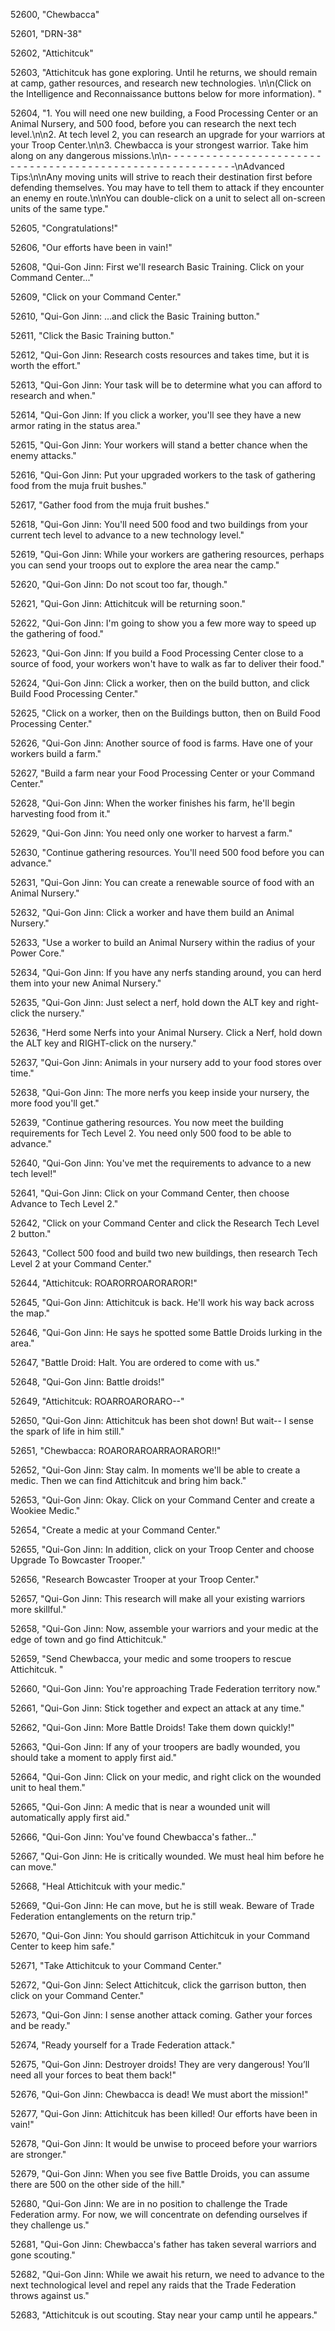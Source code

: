 ﻿52600, "Chewbacca"

52601, "DRN-38"

52602, "Attichitcuk"

52603, "Attichitcuk has gone exploring.  Until he returns, we should remain at camp, gather resources, and research new technologies. \n\n(Click on the Intelligence and Reconnaissance buttons below for more information). "

52604, "1. You will need one new building, a Food Processing Center or an Animal Nursery, and 500 food, before you can research the next tech level.\n\n2. At tech level 2, you can research an upgrade for your warriors at your Troop Center.\n\n3. Chewbacca is your strongest warrior.  Take him along on any dangerous missions.\n\n- - - - - - - - - - - - - - - - - - - - - - - - - - - - - - - - - - - - - - - - - - - - - - - - - - - - - - - - - - -\nAdvanced Tips:\n\nAny moving units will strive to reach their destination first before defending themselves.  You may have to tell them to attack if they encounter an enemy en route.\n\nYou can double-click on a unit to select all on-screen units of the same type."

52605, "Congratulations!"

52606, "Our efforts have been in vain!"

52608, "Qui-Gon Jinn:  First we'll research Basic Training.  Click on your Command Center..."

52609, "Click on your Command Center."

52610, "Qui-Gon Jinn:  ...and click the Basic Training button."

52611, "Click the Basic Training button."

52612, "Qui-Gon Jinn:  Research costs resources and takes time, but it is worth the effort."

52613, "Qui-Gon Jinn:  Your task will be to determine what you can afford to research and when."

52614, "Qui-Gon Jinn:  If you click a worker, you'll see they have a new armor rating in the status area."

52615, "Qui-Gon Jinn:  Your workers will stand a better chance when the enemy attacks."

52616, "Qui-Gon Jinn:  Put your upgraded workers to the task of gathering food from the muja fruit bushes."

52617, "Gather food from the muja fruit bushes."

52618, "Qui-Gon Jinn:  You'll need 500 food and two buildings from your current tech level to advance to a new technology level."

52619, "Qui-Gon Jinn:  While your workers are gathering resources, perhaps you can send your troops out to explore the area near the camp."

52620, "Qui-Gon Jinn:  Do not scout too far, though."

52621, "Qui-Gon Jinn:  Attichitcuk will be returning soon."

52622, "Qui-Gon Jinn:  I'm going to show you a few more way to speed up the gathering of food."

52623, "Qui-Gon Jinn:  If you build a Food Processing Center close to a source of food, your workers won't have to walk as far to deliver their food."

52624, "Qui-Gon Jinn:  Click a worker, then on the build button, and click Build Food Processing Center."

52625, "Click on a worker, then on the Buildings button, then on Build Food Processing Center."

52626, "Qui-Gon Jinn:  Another source of food is farms.  Have one of your workers build a farm."

52627, "Build a farm near your Food Processing Center or your Command Center."

52628, "Qui-Gon Jinn:  When the worker finishes his farm, he'll begin harvesting food from it."

52629, "Qui-Gon Jinn:  You need only one worker to harvest a farm."

52630, "Continue gathering resources.  You'll need 500 food before you can advance."

52631, "Qui-Gon Jinn:  You can create a renewable source of food with an Animal Nursery."

52632, "Qui-Gon Jinn:  Click a worker and have them build an Animal Nursery."

52633, "Use a worker to build an Animal Nursery within the radius of your Power Core."

52634, "Qui-Gon Jinn:  If you have any nerfs standing around, you can herd them into your new Animal Nursery."

52635, "Qui-Gon Jinn:  Just select a nerf, hold down the ALT key and right-click the nursery."

52636, "Herd some Nerfs into your Animal Nursery.  Click a Nerf, hold down the ALT key and RIGHT-click on the nursery."

52637, "Qui-Gon Jinn:  Animals in your nursery add to your food stores over time."

52638, "Qui-Gon Jinn:  The more nerfs you keep inside your nursery, the more food you'll get."

52639, "Continue gathering resources.  You now meet the building requirements for Tech Level 2.  You need only 500 food to be able to advance."

52640, "Qui-Gon Jinn:  You've met the requirements to advance to a new tech level!"

52641, "Qui-Gon Jinn:  Click on your Command Center, then choose Advance to Tech Level 2."

52642, "Click on your Command Center and click the Research Tech Level 2 button."

52643, "Collect 500 food and build two new buildings, then research Tech Level 2 at your Command Center."

52644, "Attichitcuk:  ROARORROARORAROR!"

52645, "Qui-Gon Jinn:  Attichitcuk is back.  He'll work his way back across the map."

52646, "Qui-Gon Jinn:  He says he spotted some Battle Droids lurking in the area."

52647, "Battle Droid:  Halt.  You are ordered to come with us."

52648, "Qui-Gon Jinn:  Battle droids!"

52649, "Attichitcuk:  ROARROARORARO--"

52650, "Qui-Gon Jinn:  Attichitcuk has been shot down!  But wait-- I sense the spark of life in him still."

52651, "Chewbacca:  ROARORAROARRAORAROR!!"

52652, "Qui-Gon Jinn:  Stay calm.  In moments we'll be able to create a medic.  Then we can find Attichitcuk and bring him back."

52653, "Qui-Gon Jinn:  Okay.  Click on your Command Center and create a Wookiee Medic."

52654, "Create a medic at your Command Center."

52655, "Qui-Gon Jinn:  In addition, click on your Troop Center and choose Upgrade To Bowcaster Trooper."

52656, "Research Bowcaster Trooper at your Troop Center."

52657, "Qui-Gon Jinn:  This research will make all your existing warriors more skillful."

52658, "Qui-Gon Jinn:  Now, assemble your warriors and your medic at the edge of town and go find Attichitcuk."

52659, "Send Chewbacca, your medic and some troopers to rescue Attichitcuk.  "

52660, "Qui-Gon Jinn:  You're approaching Trade Federation territory now."

52661, "Qui-Gon Jinn:  Stick together and expect an attack at any time."

52662, "Qui-Gon Jinn:  More Battle Droids!  Take them down quickly!"

52663, "Qui-Gon Jinn:  If any of your troopers are badly wounded, you should take a moment to apply first aid."

52664, "Qui-Gon Jinn:  Click on your medic, and right click on the wounded unit to heal them."

52665, "Qui-Gon Jinn:  A medic that is near a wounded unit will automatically apply first aid."

52666, "Qui-Gon Jinn:  You've found Chewbacca's father..."

52667, "Qui-Gon Jinn:  He is critically wounded.  We must heal him before he can move."

52668, "Heal Attichitcuk with your medic."

52669, "Qui-Gon Jinn:  He can move, but he is still weak.  Beware of Trade Federation entanglements on the return trip."

52670, "Qui-Gon Jinn:  You should garrison Attichitcuk in your Command Center to keep him safe."

52671, "Take Attichitcuk to your Command Center."

52672, "Qui-Gon Jinn:  Select Attichitcuk, click the garrison button, then click on your Command Center."

52673, "Qui-Gon Jinn:  I sense another attack coming.  Gather your forces and be ready."

52674, "Ready yourself for a Trade Federation attack."

52675, "Qui-Gon Jinn:  Destroyer droids!  They are very dangerous!  You’ll need all your forces to beat them back!"

52676, "Qui-Gon Jinn:  Chewbacca is dead!  We must abort the mission!"

52677, "Qui-Gon Jinn:  Attichitcuk has been killed!  Our efforts have been in vain!"

52678, "Qui-Gon Jinn:  It would be unwise to proceed before your warriors are stronger."

52679, "Qui-Gon Jinn:  When you see five Battle Droids, you can assume there are 500 on the other side of the hill."

52680, "Qui-Gon Jinn:  We are in no position to challenge the Trade Federation army.  For now, we will concentrate on defending ourselves if they challenge us."

52681, "Qui-Gon Jinn:  Chewbacca's father has taken several warriors and gone scouting."

52682, "Qui-Gon Jinn:  While we await his return, we need to advance to the next technological level and repel any raids that the Trade Federation throws against us."

52683, "Attichitcuk is out scouting. Stay near your camp until he appears."

